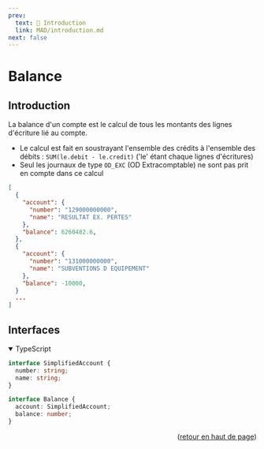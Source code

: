 ```yaml
---
prev:
  text: 💃 Introduction
  link: MAD/introduction.md
next: false
---
```


<span id="readme-top"></span>

# Balance

## Introduction

La balance d'un compte est le calcul de tous les montants des lignes d'écriture lié au compte.  
- Le calcul est fait en soustrayant l'ensemble des crédits à l'ensemble des débits : `SUM(le.debit - le.credit)` ('le' étant chaque lignes d'écritures)  
- Seul les journaux de type `OD_EXC` (OD Extracomptable) ne sont pas prit en compte dans ce calcul

```json
[
  {
    "account": {
      "number": "129000000000",
      "name": "RESULTAT EX. PERTES"
    },
    "balance": 6260482.6,
  },
  {
    "account": {
      "number": "131000000000",
      "name": "SUBVENTIONS D EQUIPEMENT"
    },
    "balance": -10000,
  }
  ...
]
```

## Interfaces

<details class="details custom-block" open>
<summary>TypeScript</summary>

```ts
interface SimplifiedAccount {
  number: string;
  name: string;
}

interface Balance {
  account: SimplifiedAccount;
  balance: number;
}
```
</details>

<p align="right">(<a href="#readme-top">retour en haut de page</a>)</p>
